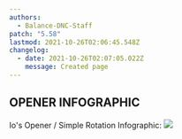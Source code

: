 ```yaml
---
authors:
  - Balance-DNC-Staff
patch: "5.58"
lastmod: 2021-10-26T02:06:45.548Z
changelog:
  - date: 2021-10-26T02:07:05.022Z
    message: Created page
---
```

## OPENER INFOGRAPHIC

Io's Opener / Simple Rotation Infographic: ![](https://i.imgur.com/Ff7LvIQ.png)